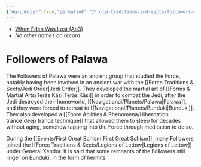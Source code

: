 ```yaml
---
{"dg-publish":true,"permalink":"/force-traditions-and-sects/followers-of-palawa/","tags":["faction"],"noteIcon":"saber1"}
---
```


- [When Eden Was Lost (Ao3)](https://archiveofourown.org/works/19334440/chapters/45992584)
- *No other names on record*
# Followers of Palawa

The Followers of Palawa were an ancient group that studied the Force, notably having been involved in an ancient war with the [[Force Traditions & Sects/Jedi Order\|Jedi Order]]. They developed the martial art of [[Forms & Martial Arts/Teräs Käsi\|Teräs Käsi]] in order to combat the Jedi, after the Jedi destroyed their homeworld, [[Navigational/Planets/Palawa\|Palawa]], and they were forced to retreat to [[Navigational/Planets/Bunduki\|Bunduki]]. They also developed a [[Force Abilities & Phenomena/Hibernation trance\|deep trance technique]] that allowed them to sleep for decades without aging, somehow tapping into the Force through meditation to do so. 

During the [[Events/First Great Schism\|First Great Schism]], many Followers joined the [[Force Traditions & Sects/Legions of Lettow\|Legions of Lettow]] under General Xendor. It is said that some remnants of the Followers still linger on Bunduki, in the form of hermits. 


